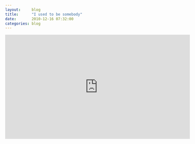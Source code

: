 ```yaml
---
layout:     blog
title:      "I used to be somebody"
date:       2010-12-16 07:32:00
categories: blog
---
```


<iframe src="http://player.vimeo.com/video/17903170?title=0&amp;byline=0&amp;portrait=0&amp;color=ffd663&amp;loop=1" width="600" height="338" frameborder="0"> </iframe>
